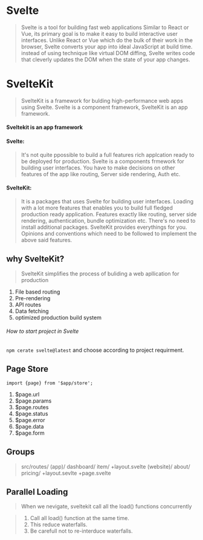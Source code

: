 # Svelte

> Svelte is a tool for building fast web applications
> Similar to React or Vue, its primary goal is to make it easy to build interactive user interfaces.
> Unlike React or Vue which do the bulk of their work in the browser, Svelte converts your app into ideal JavaScript at build time.
> instead of using technique like virtual DOM diffing, Svelte writes code that cleverly updates the DOM when the state of your app changes.

# SvelteKit

> SvelteKit is a framework for bulding high-performance web apps using Svelte.
> Svelte is a component framework, SvelteKit is an app framework.

#### Sveltekit is an app framework

#### Svelte: 
> It's not quite ppossible to build a full features rich applcation ready to be deployed for production.
> Svelte is a components frmework for building user interfaces.
> You have to make decisions on other features of the app like routing, Server side rendering, Auth etc.

#### SvelteKit:
> It is a packages that uses Svelte for building user interfaces.
> Loading with a lot more features that enables you to build full fledged production ready application.
> Features exactly like routing, server side rendering, authentication, bundle optimization etc.
> There's no need to install additional packages.
> SvelteKit provides everythings for you.
> Opinions and conventions which need to be followed to implement the above said features.

## why SvelteKit?

> SvelteKit simplifies the process of buliding a web apllication for production
1. File based routing
2. Pre-rendering
3. API routes
4. Data fetching
5. optimized production build system

###### How to start project in Svelte 
``` npm cerate svelte@latest ``` and choose according to project requirment.


## Page Store

``` import {page} from '$app/store'; ```

1. $page.url
2. $page.params
3. $page.routes
4. $page.status
5. $page.error
6. $page.data
7. $page.form

## Groups
    
>  src/routes/
>   (app)/
>    dashboard/
>    item/
>    +layout.svelte
>    (website)/
>    about/
>    pricing/
>    +layout.sevlte
>    +page.svelte    

## Parallel Loading

> When we nevigate, sveltekit call all the load() functions concurrently

> 1. Call all load() function at the same time.
> 2. This reduce waterfalls.
> 3. Be carefull not to re-interduce waterfalls.